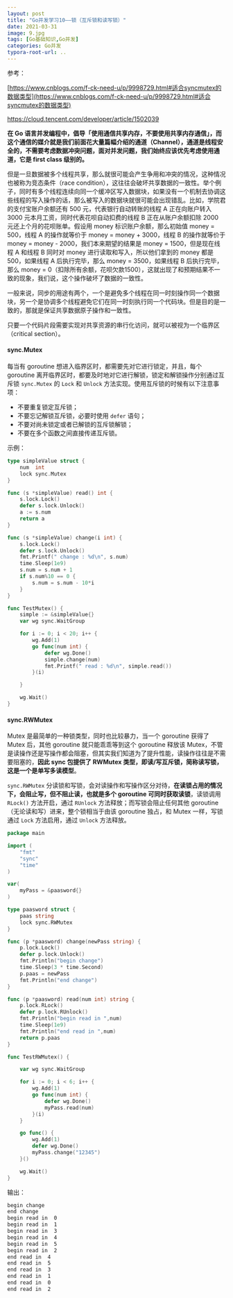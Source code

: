 ```yaml
---
layout: post
title: "Go并发学习10——锁（互斥锁和读写锁）"
date: 2021-03-31
image: 9.jpg
tags: [Go基础知识,Go并发]
categories: Go并发
typora-root-url: ..
---
```




参考：

[https://www.cnblogs.com/f-ck-need-u/p/9998729.html#适合syncmutex的数据类型](https://www.cnblogs.com/f-ck-need-u/p/9998729.html#适合syncmutex的数据类型)

https://cloud.tencent.com/developer/article/1502039



**在 Go  语言并发编程中，倡导「使用通信共享内存，不要使用共享内存通信」，而这个通信的媒介就是我们前面花大量篇幅介绍的通道（Channel），通道是线程安全的，不需要考虑数据冲突问题，面对并发问题，我们始终应该优先考虑使用通道，它是 first class 级别的。**

但是一旦数据被多个线程共享，那么就很可能会产生争用和冲突的情况，这种情况也被称为竞态条件（race  condition），这往往会破坏共享数据的一致性。举个例子，同时有多个线程连续向同一个缓冲区写入数据块，如果没有一个机制去协调这些线程的写入操作的话，那么被写入的数据块就很可能会出现错乱。比如，学院君的支付宝账户余额还有 500 元，代表银行自动转账的线程 A 正在向账户转入 3000 元本月工资，同时代表花呗自动扣费的线程 B 正在从账户余额扣除 2000  元还上个月的花呗账单。假设用 money 标识账户余额，那么初始值 money = 500，线程 A 的操作就等价于 money = money + 3000，线程 B 的操作就等价于 money = money - 2000，我们本来期望的结果是 money = 1500，但是现在线程 A 和线程 B 同时对 money 进行读取和写入，所以他们拿到的 money 都是 500，如果线程 A 后执行完毕，那么 money =  3500，如果线程 B 后执行完毕，那么 money =  0（扣除所有余额，花呗欠款1500），这就出现了和预期结果不一致的现象，我们说，这个操作破坏了数据的一致性。



一般来说，同步的用途有两个，一个是避免多个线程在同一时刻操作同一个数据块，另一个是协调多个线程避免它们在同一时刻执行同一个代码块。但是目的是一致的，那就是保证共享数据原子操作和一致性。



只要一个代码片段需要实现对共享资源的串行化访问，就可以被视为一个临界区（critical section）。



#### sync.Mutex

每当有 goroutine 想进入临界区时，都需要先对它进行锁定，并且，每个 goroutine 离开临界区时，都要及时地对它进行解锁，锁定和解锁操作分别通过互斥锁 `sync.Mutex` 的 `Lock` 和 `Unlock` 方法实现。使用互斥锁的时候有以下注意事项：

- 不要重复锁定互斥锁；
- 不要忘记解锁互斥锁，必要时使用 `defer` 语句；
- 不要对尚未锁定或者已解锁的互斥锁解锁；
- 不要在多个函数之间直接传递互斥锁。



示例：

```go
type simpleValue struct {
    num  int
    lock sync.Mutex
}

func (s *simpleValue) read() int {
    s.lock.Lock()
    defer s.lock.Unlock()
    a := s.num
    return a
}

func (s *simpleValue) change(i int) {
    s.lock.Lock()
    defer s.lock.Unlock()
    fmt.Printf(" change : %d\n", s.num)
    time.Sleep(1e9)
    s.num = s.num + 1
    if s.num%10 == 0 {
        s.num = s.num - 10*i
    }
}

func TestMutex() {
    simple := &simpleValue{}
    var wg sync.WaitGroup

    for i := 0; i < 20; i++ {
        wg.Add(1)
        go func(num int) {
            defer wg.Done()
            simple.change(num)
            fmt.Printf(" read : %d\n", simple.read())
        }(i)

    }

    wg.Wait()
}

```



#### sync.RWMutex

Mutex 是最简单的一种锁类型，同时也比较暴力，当一个 goroutine 获得了 Mutex 后，其他 goroutine  就只能乖乖等到这个 goroutine 释放该  Mutex，不管是读操作还是写操作都会阻塞，但其实我们知道为了提升性能，读操作往往是不需要阻塞的，**因此 sync 包提供了 RWMutex  类型，即读/写互斥锁，简称读写锁，这是一个是单写多读模型**。



`sync.RWMutex` 分读锁和写锁，会对读操作和写操作区分对待，**在读锁占用的情况下，会阻止写，但不阻止读，也就是多个 goroutine 可同时获取读锁**，读锁调用 `RLock()` 方法开启，通过 `RUnlock` 方法释放；而写锁会阻止任何其他 goroutine（无论读和写）进来，整个锁相当于由该 goroutine 独占，和 Mutex 一样，写锁通过 `Lock` 方法启用，通过 `Unlock` 方法释放。



```go
package main

import (
    "fmt"
    "sync"
    "time"
)

var(
    myPass = &paasword{}
)

type paasword struct {
    paas string
    lock sync.RWMutex
}

func (p *paasword) change(newPass string) {
    p.lock.Lock()
    defer p.lock.Unlock()
    fmt.Println("begin change")
    time.Sleep(3 * time.Second)
    p.paas = newPass
    fmt.Println("end change")
}

func (p *paasword) read(num int) string {
    p.lock.RLock()
    defer p.lock.RUnlock()
    fmt.Println("begin read in ",num)
    time.Sleep(1e9)
    fmt.Println("end read in ",num)
    return p.paas
}

func TestRWMutex() {

    var wg sync.WaitGroup

    for i := 0; i < 6; i++ {
        wg.Add(1)
        go func(num int) {
            defer wg.Done()
            myPass.read(num)
        }(i)
    }

    go func() {
        wg.Add(1)
        defer wg.Done()
        myPass.change("12345")
    }()

    wg.Wait()
}

```

输出：

```bash
begin change
end change
begin read in  0
begin read in  1
begin read in  3
begin read in  4
begin read in  5
begin read in  2
end read in  4
end read in  5
end read in  3
end read in  1
end read in  0
end read in  2
```

